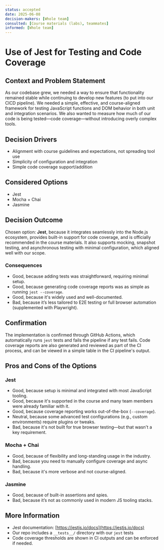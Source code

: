 ```yaml
---
status: accepted
date: 2025-06-08
decision-makers: [Whole team]
consulted: [Course materials (labs), teammates]
informed: [Whole team]
---
```


# Use of Jest for Testing and Code Coverage

## Context and Problem Statement

As our codebase grew, we needed a way to ensure that functionality remained stable while continuing to develop new features (to put into our CICD pipeline). We needed a simple, effective, and course-aligned framework for testing JavaScript functions and DOM behavior in both unit and integration scenarios. We also wanted to measure how much of our code is being tested—code coverage—without introducing overly complex tools.

## Decision Drivers

* Alignment with course guidelines and expectations, not spreading tool use
* Simplicity of configuration and integration
* Simple code coverage support/addition

## Considered Options

* Jest
* Mocha + Chai
* Jasmine

## Decision Outcome

Chosen option: **Jest**, because it integrates seamlessly into the Node.js ecosystem, provides built-in support for code coverage, and is officially recommended in the course materials. It also supports mocking, snapshot testing, and asynchronous testing with minimal configuration, which aligned well with our scope.

### Consequences

* Good, because adding tests was straightforward, requiring minimal setup.
* Good, because generating code coverage reports was as simple as running `jest --coverage`.
* Good, because it's widely used and well-documented.
* Bad, because it’s less tailored to E2E testing or full browser automation (supplemented with Playwright).

## Confirmation

The implementation is confirmed through GitHub Actions, which automatically runs `jest` tests and fails the pipeline if any test fails. Code coverage reports are also generated and reviewed as part of the CI process, and can be viewed in a simple table in the CI pipeline's output. 

## Pros and Cons of the Options

### Jest

* Good, because setup is minimal and integrated with most JavaScript tooling.
* Good, because it's supported in the course and many team members were already familiar with it.
* Good, because coverage reporting works out-of-the-box (`--coverage`).
* Neutral, because some advanced test configurations (e.g., custom environments) require plugins or tweaks.
* Bad, because it's not built for true browser testing—but that wasn't a key requirement.

### Mocha + Chai

* Good, because of flexibility and long-standing usage in the industry.
* Bad, because you need to manually configure coverage and async handling.
* Bad, because it's more verbose and not course-aligned.

### Jasmine

* Good, because of built-in assertions and spies.
* Bad, because it’s not as commonly used in modern JS tooling stacks.

## More Information

* Jest documentation: [https://jestjs.io/docs](https://jestjs.io/docs)
* Our repo includes a `__tests__/` directory with our `jest` tests
* Code coverage thresholds are shown in CI outputs and can be enforced if needed.
